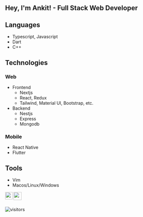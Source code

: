 ## Hey, I'm Ankit! - Full Stack Web Developer

## Languages
* Typescript, Javascript
* Dart
* C++

## Technologies
### Web
- Frontend
  * Nextjs
  * React, Redux
  * Tailwind, Material UI, Bootstrap, etc.
- Backend
  * Nestjs
  * Express
  * Mongodb

### Mobile
* React Native
* Flutter

## Tools
* Vim
* Macos/Linux/Windows

<a href="https://www.linkedin.com/in/ankitn1311/">
  <img align="left" width="24px" src="https://cdn.jsdelivr.net/npm/simple-icons@v3/icons/linkedin.svg"  />
</a>

<a href="mailto:ankitn1311@gmail.com">
  <img align="left" width="26px" src="https://cdn.jsdelivr.net/npm/simple-icons@v3/icons/gmail.svg" />
</a>

<br />
<br />

![visitors](https://visitor-badge.laobi.icu/badge?page_id=ankitn1311.ankitn1311)
